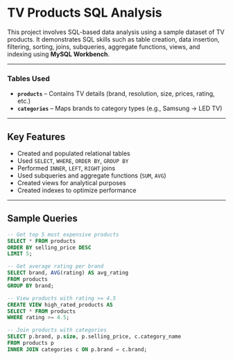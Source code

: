 #  TV Products SQL Analysis

This project involves SQL-based data analysis using a sample dataset of TV products. It demonstrates SQL skills such as table creation, data insertion, filtering, sorting, joins, subqueries, aggregate functions, views, and indexing using **MySQL Workbench**.

---

###  Tables Used

- **`products`** – Contains TV details (brand, resolution, size, prices, rating, etc.)
- **`categories`** – Maps brands to category types (e.g., Samsung → LED TV)

---

##  Key Features

-  Created and populated relational tables
-  Used `SELECT`, `WHERE`, `ORDER BY`, `GROUP BY`
-  Performed `INNER`, `LEFT`, `RIGHT` joins
-  Used subqueries and aggregate functions (`SUM`, `AVG`)
-  Created views for analytical purposes
-  Created indexes to optimize performance

---

##  Sample Queries

```sql
-- Get top 5 most expensive products
SELECT * FROM products
ORDER BY selling_price DESC
LIMIT 5;

-- Get average rating per brand
SELECT brand, AVG(rating) AS avg_rating
FROM products
GROUP BY brand;

-- View products with rating >= 4.5
CREATE VIEW high_rated_products AS
SELECT * FROM products
WHERE rating >= 4.5;

-- Join products with categories
SELECT p.brand, p.size, p.selling_price, c.category_name
FROM products p
INNER JOIN categories c ON p.brand = c.brand;
